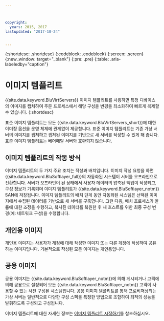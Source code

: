```yaml
---



copyright:
  years: 2015, 2017
lastupdated: "2017-10-24"


---
```


{:shortdesc: .shortdesc}
{:codeblock: .codeblock}
{:screen: .screen}
{:new_window: target="_blank"}
{:pre: .pre}
{:table: .aria-labeledby="caption"}

# 이미지 템플리트
{{site.data.keyword.BluVirtServers}} 이미지 템플리트를 사용하면 특정 디바이스의 이미지를 캡처하여 주문 프로세스에서 해당 구성을 변경을 최소화하여 빠르게 복제할 수 있습니다. 
{:shortdesc}

표준 이미지 템플리트는 모든 {{site.data.keyword.BluVirtServers_short}}에 대한 이미징 옵션을 운영 체제에 관계없이 제공합니다. 표준 이미지 템플리트는 기존 가상 서버의 이미지를 캡처하고 캡처된 이미지를 기반으로 새 서버를 작성할 수 있게 해 줍니다. 표준 이미지 템플리트는 베어메탈 서버와 호환되지 않습니다.

## 이미지 템플리트의 작동 방식
이미지 템플리트의 두 가지 주요 조치는 작성과 배치입니다. 이미지 작성 요청을 하면 {{site.data.keyword.BluSoftlayer_full}}의 자동화된 시스템이 서버를 오프라인으로 전환합니다. 서버가 오프라인이 된 상태에서 사용자 데이터의 압축된 백업이 작성되고, 구성 정보가 기록되며 이미지 템플리트가 {{site.data.keyword.BluSoftlayer_notm}} SAN에 저장됩니다. 이미지 템플리트의 배치 단계 동안 자동화된 시스템은 선택된 이미지에서 수집된 데이터를 기반으로 새 서버를 구축합니다. 그런 다음, 배치 프로세스가 볼륨에 대한 조정을 수행하고, 복사된 데이터를 복원한 후 새 호스트를 위한 최종 구성 변경(예: 네트워크 구성)을 수행합니다.

## 개인용 이미지

개인용 이미지는 사용자가 계정에 대해 작성한 이미지 또는 다른 계정에 작성하여 공유하는 이미지입니다. 기본적으로 작성된 모든 이미지는 개인용입니다. 

## 공용 이미지

공용 이미지는 {{site.data.keyword.BluSoftlayer_notm}}에 의해 게시되거나 고객에 의해 공용으로 설정되어 모든 {{site.data.keyword.BluSoftlayer_notm}} 고객이 사용할 수 있는 사전 구성된 시스템입니다. 공용 이미지 템플리트를 통해 프로비저닝되는 가상 서버는 일반적으로 다양한 구성 스펙을 특정한 방법으로 조합하여 최적의 성능을 발휘하도록 구성되고 구성됩니다.

이미지 템플리트에 대한 자세한 정보는 [이미지 템플리트 시작하기](/docs/infrastructure/image-templates/image_index.html)를 참조하십시오.
